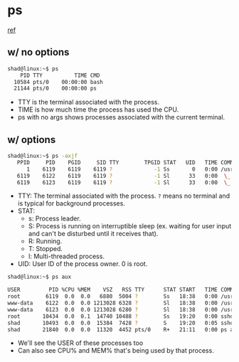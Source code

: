 # ps

[ref](https://www.youtube.com/watch?v=wYwGNgsfN3I&t=5s)

## w/ no options

``` bash
shad@linux:~$ ps
    PID TTY          TIME CMD
  10584 pts/0    00:00:00 bash
  21144 pts/0    00:00:00 ps
```

- TTY is the terminal associated with the process.
- TIME is how much time the process has used the CPU.
- ps with no args shows processes associated with the current terminal.

## w/ options 

``` bash
shad@linux:~$ ps -axjf
   PPID     PID    PGID     SID TTY        TPGID STAT   UID   TIME COMMAND
      1    6119    6119    6119 ?             -1 Ss       0   0:00 /usr/sbin/apache2 -k start
   6119    6122    6119    6119 ?             -1 Sl      33   0:00  \_ /usr/sbin/apache2 -k start
   6119    6123    6119    6119 ?             -1 Sl      33   0:00  \_ /usr/sbin/apache2 -k start
```

- TTY: The terminal associated with the process. `?` means no terminal and is typical for background processes.
- STAT:
    - s: Process leader.
    - S: Process is running on interruptible sleep (ex. waiting for user input and can't be disturbed until it receives that).
    - R: Running.
    - T: Stopped.
    - l: Multi-threaded process.
- UID: User ID of the process owner. 0 is root.

``` bash
shad@linux:~$ ps aux

USER         PID %CPU %MEM    VSZ   RSS TTY      STAT START   TIME COMMAND
root        6119  0.0  0.0   6880  5004 ?        Ss   18:38   0:00 /usr/sbin/apache2 -k start
www-data    6122  0.0  0.0 1213028 6328 ?        Sl   18:38   0:00 /usr/sbin/apache2 -k start
www-data    6123  0.0  0.0 1213028 6280 ?        Sl   18:38   0:00 /usr/sbin/apache2 -k start
root       10434  0.0  0.1  14740 10488 ?        Ss   19:20   0:00 sshd: shad [priv]
shad       10493  0.0  0.0  15384  7428 ?        S    19:20   0:05 sshd: shad@notty
shad       21840  0.0  0.0  11320  4452 pts/0    R+   21:11   0:00 ps aux
```

- We'll see the USER of these processes too
- Can also see CPU% and MEM% that's being used by that process.